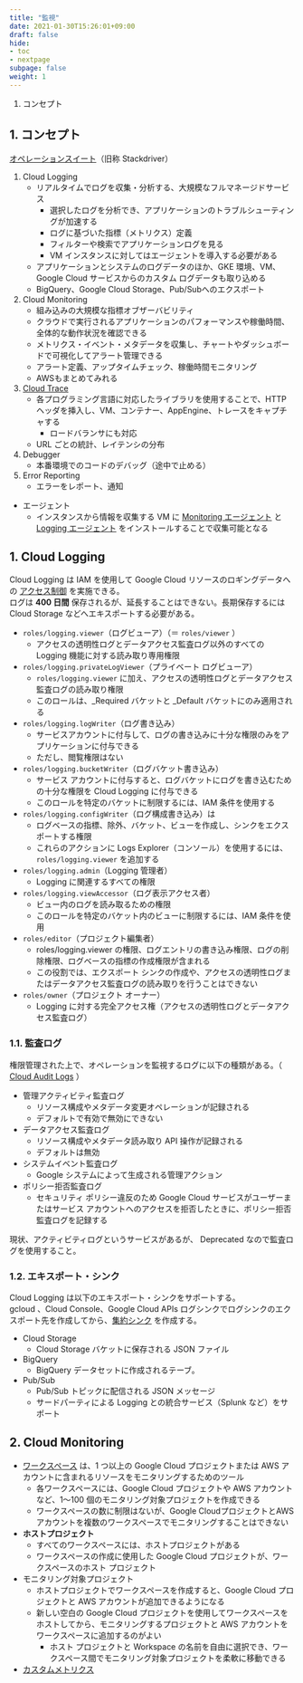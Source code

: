 ```yaml
---
title: "監視"
date: 2021-01-30T15:26:01+09:00
draft: false
hide:
- toc
- nextpage
subpage: false
weight: 1
---
```


<!--more-->

1. コンセプト

## 1. コンセプト

[オペレーションスイート](https://cloud.google.com/products/operations?hl=ja)（旧称 Stackdriver）

1. Cloud Logging
    - リアルタイムでログを収集・分析する、大規模なフルマネージドサービス
        - 選択したログを分析でき、アプリケーションのトラブルシューティングが加速する
        - ログに基づいた指標（メトリクス）定義
        - フィルターや検索でアプリケーションログを見る
        - VM インスタンスに対してはエージェントを導入する必要がある
    - アプリケーションとシステムのログデータのほか、GKE 環境、VM、Google Cloud サービスからのカスタム ログデータも取り込める
    - BigQuery、Google Cloud Storage、Pub/Subへのエクスポート
2. Cloud Monitoring
    - 組み込みの大規模な指標オブザーバビリティ
    - クラウドで実行されるアプリケーションのパフォーマンスや稼働時間、全体的な動作状況を確認できる
    - メトリクス・イベント・メタデータを収集し、チャートやダッシュボードで可視化してアラート管理できる
    - アラート定義、アップタイムチェック、稼働時間モニタリング
    - AWSもまとめてみれる
3. [Cloud Trace](https://cloud.google.com/trace/docs/overview)
    - 各プログラミング言語に対応したライブラリを使用することで、HTTP ヘッダを挿入し、VM、コンテナー、AppEngine、トレースをキャプチャする
        - ロードバランサにも対応
    - URL ごとの統計、レイテンシの分布
4. Debugger
    - 本番環境でのコードのデバッグ（途中で止める）
5. Error Reporting
    - エラーをレポート、通知

- エージェント
    - インスタンスから情報を収集する VM に [Monitoring エージェント](https://cloud.google.com/monitoring/agent) と [Logging エージェント](https://cloud.google.com/logging/docs/agent?hl=ja) をインストールすることで収集可能となる

## 1. Cloud Logging

Cloud Logging は IAM を使用して Google Cloud リソースのロギングデータへの [アクセス制御](https://cloud.google.com/logging/docs/access-control?hl=ja#permissions_and_roles) を実施できる。  
ログは **400 日間** 保存されるが、延長することはできない。長期保存するには Cloud Storage などへエキスポートする必要がある。

- `roles/logging.viewer`（ログビューア）（＝ `roles/viewer` ）
    - アクセスの透明性ログとデータアクセス監査ログ以外のすべての Logging 機能に対する読み取り専用権限
- `roles/logging.privateLogViewer`（プライベート ログビューア）
    - `roles/logging.viewer` に加え、アクセスの透明性ログとデータアクセス監査ログの読み取り権限
    - このロールは、_Required バケットと _Default バケットにのみ適用される
- `roles/logging.logWriter`（ログ書き込み）
    - サービスアカウントに付与して、ログの書き込みに十分な権限のみをアプリケーションに付与できる
    - ただし、閲覧権限はない
- `roles/logging.bucketWriter`（ログバケット書き込み）
    - サービス アカウントに付与すると、ログバケットにログを書き込むための十分な権限を Cloud Logging に付与できる
    - このロールを特定のバケットに制限するには、IAM 条件を使用する
- `roles/logging.configWriter`（ログ構成書き込み）は
    - ログベースの指標、除外、バケット、ビューを作成し、シンクをエクスポートする権限
    - これらのアクションに Logs Explorer（コンソール）を使用するには、 `roles/logging.viewer` を追加する
- `roles/logging.admin`（Logging 管理者）
    - Logging に関連するすべての権限
- `roles/logging.viewAccessor`（ログ表示アクセス者）
    - ビュー内のログを読み取るための権限
    - このロールを特定のバケット内のビューに制限するには、IAM 条件を使用
- `roles/editor`（プロジェクト編集者）
    - roles/logging.viewer の権限、ログエントリの書き込み権限、ログの削除権限、ログベースの指標の作成権限が含まれる
    - この役割では、エクスポート シンクの作成や、アクセスの透明性ログまたはデータアクセス監査ログの読み取りを行うことはできない
- `roles/owner`（プロジェクト オーナー）
    - Logging に対する完全アクセス権（アクセスの透明性ログとデータアクセス監査ログ）

### 1.1. 監査ログ

権限管理された上で、オペレーションを監視するログに以下の種類がある。（ [Cloud Audit Logs](https://cloud.google.com/logging/docs/audit) ）

- 管理アクティビティ監査ログ
    - リソース構成やメタデータ変更オペレーションが記録される
    - デフォルトで有効で無効にできない
- データアクセス監査ログ
    - リソース構成やメタデータ読み取り API 操作が記録される
    - デフォルトは無効
- システムイベント監査ログ
    - Google システムによって生成される管理アクション
- ポリシー拒否監査ログ
    - セキュリティ ポリシー違反のため Google Cloud サービスがユーザーまたはサービス アカウントへのアクセスを拒否したときに、ポリシー拒否監査ログを記録する

現状、アクティビティログというサービスがあるが、 Deprecated なので監査ログを使用すること。

### 1.2. エキスポート・シンク

Cloud Logging は以下のエキスポート・シンクをサポートする。  
gcloud 、Cloud Console、Google Cloud APIs ログシンクでログシンクのエクスポート先を作成してから、[集約シンク](https://cloud.google.com/logging/docs/export/aggregated_sinks) を作成する。

- Cloud Storage
    - Cloud Storage バケットに保存される JSON ファイル
- BigQuery
    - BigQuery データセットに作成されるテーブ。
- Pub/Sub
    - Pub/Sub トピックに配信される JSON メッセージ
    - サードパーティによる Logging との統合サービス（Splunk など）をサポート

## 2. Cloud Monitoring

- [ワークスペース](https://cloud.google.com/monitoring/workspaces?hl=ja#accounts) は、1 つ以上の Google Cloud プロジェクトまたは AWS アカウントに含まれるリソースをモニタリングするためのツール
    - 各ワークスペースには、Google Cloud プロジェクトや AWS アカウントなど、1～100 個のモニタリング対象プロジェクトを作成できる
    - ワークスペースの数に制限はないが、Google CloudプロジェクトとAWSアカウントを複数のワークスペースでモニタリングすることはできない
- **ホストプロジェクト**
    - すべてのワークスペースには、ホストプロジェクトがある
    - ワークスペースの作成に使用した Google Cloud プロジェクトが、ワークスペースのホスト プロジェクト
- モニタリング対象プロジェクト
    - ホストプロジェクトでワークスペースを作成すると、Google Cloud プロジェクトと AWS アカウントが追加できるようになる
    - 新しい空白の Google Cloud プロジェクトを使用してワークスペースをホストしてから、モニタリングするプロジェクトと AWS アカウントをワークスペースに追加するのがよい
        - ホスト プロジェクトと Workspace の名前を自由に選択でき、ワークスペース間でモニタリング対象プロジェクトを柔軟に移動できる
- [カスタムメトリクス](https://cloud.google.com/monitoring/custom-metrics)